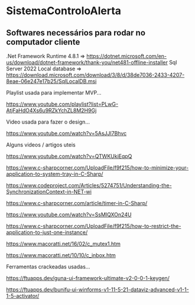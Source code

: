 # SistemaControloAlerta

## Softwares necessários para rodar no computador cliente

.Net Framework Runtime 4.8.1 => https://dotnet.microsoft.com/en-us/download/dotnet-framework/thank-you/net481-offline-installer
Sql Server 2022 Local database => https://download.microsoft.com/download/3/8/d/38de7036-2433-4207-8eae-06e247e17b25/SqlLocalDB.msi

Playlist usada para implementar MVP...

https://www.youtube.com/playlist?list=PLwG-AtjFaHdO4Xs6u9RZkYchZL8M2H9Gj

Video usada para fazer o design...

https://www.youtube.com/watch?v=5AsJJl7Bhvc

Alguns videos / artigos uteis

https://www.youtube.com/watch?v=QTWKUkiEqpQ

https://www.c-sharpcorner.com/UploadFile/f9f215/how-to-minimize-your-application-to-system-tray-in-C-Sharp/

https://www.codeproject.com/Articles/5274751/Understanding-the-SynchronizationContext-in-NET-wi

https://www.c-sharpcorner.com/article/timer-in-C-Sharp/

https://www.youtube.com/watch?v=SsMIQXOn24U

https://www.c-sharpcorner.com/UploadFile/f9f215/how-to-restrict-the-application-to-just-one-instance/

https://www.macoratti.net/16/02/c_mutex1.htm

https://www.macoratti.net/10/10/c_inbox.htm

Ferramentas crackeadas usadas...

https://ftuapps.dev/guna-ui-framework-ultimate-v2-0-0-1-keygen/

https://ftuapps.dev/bunifu-ui-winforms-v1-11-5-21-dataviz-advanced-v1-1-1-5-activator/
